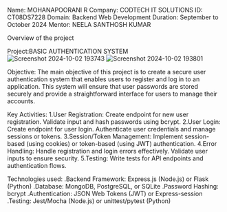 Name: MOHANAPOORANI R Company: CODTECH IT SOLUTIONS ID: CT08DS7228 Domain: Backend Web Development Duration: September to October 2024 Mentor: NEELA SANTHOSH KUMAR

Overview of the project

Project:BASIC AUTHENTICATION SYSTEM
![Screenshot 2024-10-02 193743](https://github.com/user-attachments/assets/6c3917e8-ac74-4316-9005-da22c9de0de9)
![Screenshot 2024-10-02 193801](https://github.com/user-attachments/assets/7d2715fe-97ae-4e27-ad6b-bfa655af55f5)

Objective:
 The main objective of this project is to create a secure user authentication system that enables users to register and log in to an application. This system will ensure that user passwords are stored securely and provide a straightforward interface for users to manage their accounts.

Key Activities:
1.User Registration:
  Create endpoint for new user registration.
  Validate input and hash passwords using bcrypt.
2.User Login:
  Create endpoint for user login.
  Authenticate user credentials and manage sessions or tokens.
3.Session/Token Management:
  Implement session-based (using cookies) or token-based (using JWT) authentication.
4.Error Handling:
  Handle registration and login errors effectively.
  Validate user inputs to ensure security.
5.Testing:
  Write tests for API endpoints and authentication flows.

Technologies used:
 .Backend Framework: Express.js (Node.js) or Flask (Python)
 .Database: MongoDB, PostgreSQL, or SQLite
 .Password Hashing: bcrypt
 .Authentication: JSON Web Tokens (JWT) or Express-session
 .Testing: Jest/Mocha (Node.js) or unittest/pytest (Python)

  



